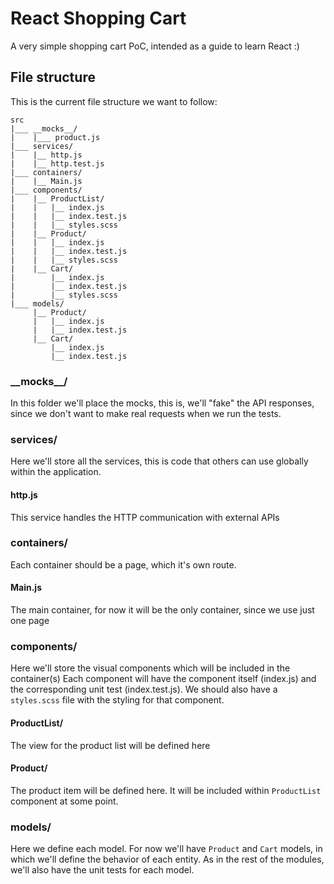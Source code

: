 # React Shopping Cart

A very simple shopping cart PoC, intended as a guide to learn React :)

## File structure

This is the current file structure we want to follow:

```
src
|___ __mocks__/
|    |___ product.js
|___ services/
|    |__ http.js
|    |__ http.test.js
|___ containers/
|    |__ Main.js
|___ components/
|    |__ ProductList/
|    |   |__ index.js
|    |   |__ index.test.js
|    |   |__ styles.scss
|    |__ Product/
|    |   |__ index.js
|    |   |__ index.test.js
|    |   |__ styles.scss
|    |__ Cart/
|        |__ index.js
|        |__ index.test.js
|        |__ styles.scss
|___ models/
     |__ Product/
     |   |__ index.js
     |   |__ index.test.js
     |__ Cart/
         |__ index.js
         |__ index.test.js
```

### \_\_mocks\_\_/

In this folder we'll place the mocks, this is, we'll "fake" the API
responses, since we don't want to make real requests when
we run the tests.

### services/

Here we'll store all the services, this is code that others can use globally
within the application.

#### http.js

This service handles the HTTP communication with external APIs

### containers/

Each container should be a page, which it's own route.

#### Main.js

The main container, for now it will be the only container, since we use just one page

### components/

Here we'll store the visual components which will be included in the container(s)
Each component will have the component itself (index.js) and the corresponding
unit test (index.test.js). We should also have a `styles.scss` file with the
styling for that component.

#### ProductList/

The view for the product list will be defined here

#### Product/

The product item will be defined here. It will be included within `ProductList` component
at some point.

### models/

Here we define each model. For now we'll have `Product` and `Cart` models, in which we'll define
the behavior of each entity. As in the rest of the modules, we'll also have the unit tests
for each model.
